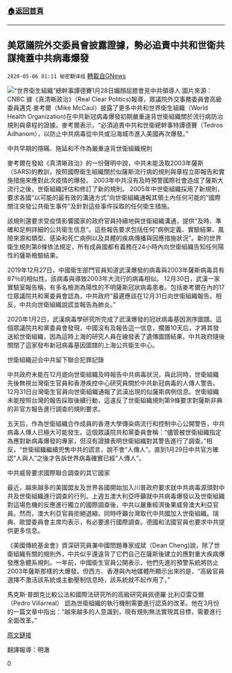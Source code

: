 ###  [:house:返回首頁](https://github.com/ourhimalayas/txt)
---

## 美眾議院外交委員會披露證據，勢必追責中共和世衛共謀掩蓋中共病毒爆發
`2020-05-06 01:11 秘密翻译组` [轉載自GNews](https://gnews.org/zh-hant/195215/)

![](https://s3-ap-northeast-1.amazonaws.com/news.guo.offload.media/wp-content/uploads/2020/03/26014836/09A05038-00EB-431A-9AE4-D89F8AFF2730.jpeg)“世界衛生組織”總幹事譚德賽1月28日媚顏屈膝會見中共領導人 圖片來源：CNBC
據《真清晰政治》（Real Clear Politics)報導，眾議院外交事務委員會高級委員邁克·麥考爾（Mike McCaul）披露了更多中共和世界衛生組織（World Health Organization)在中共新冠病毒爆發初期嚴重違背世衛組織關於流行病防治規則與章程的證據。麥考爾表示，“必須追責中共和世衛總幹事特譚德賽（Tedros Adhanom），以防止中共病毒從中共或沿海城市進入美國再次爆發。”

中共早期的隱瞞、拖延和不作為嚴重違背世衛組織規則

麥考爾在發給《真清晰政治》的一份聲明中說，中共未能汲取2003年薩斯（SARS)的教訓，按照國際衛生組織關於似薩斯流行病的規則與章程立即報告和實施措施來應對此次疫情的爆發。 2003年中共沒有及時預警國際社會造成了薩斯大流行之後，世衛組織評估和修訂了新的規則。 2005年中世衛組織採用了新規則，要求各國“以可能的最有效的溝通方式”向世衛組織通報其領土內任何可能的“國際關注突發公共衛生事件”及針對這些事件採取的任何衛生措施。

該規則還要求受疫情影響國家的政府官員持續地與世衛組織溝通，提供“及時、準確和足夠詳細的公共衛生信息”。這些報告要求包括任何“病例定義、實驗結果、風險來源和類型、感染和死亡病例以及具體的疾病傳播與因應措施狀況”。新的世界衛生規則第6條依法規定，所有成員國都有義務在24小時內向世衛組織告知任何陽性的薩斯檢驗結果。

2019年12月27日，中國衛生部門官員知道武漢爆發的病毒與2003年薩斯病毒具有87％的相似性。該病毒與導致2003年大流行的病毒相似。 12月30日，武漢一家實驗室報告稱，有多名檢測為陽性的不明薩斯冠狀病毒患者。包括麥考爾在內的17位眾議院共和黨委員會認為，中共政府“最遲應該在12月31日向世衛組織報告。相反，中共向世衛組織說謊並報告為肺炎。”

2020年1月2日，武漢病毒學研究所完成了武漢爆發的冠狀病毒基因測序圖譜。這個眾議院共和黨委員會發現，中國沒有及報告這一信息，擱置10天后，才將其發送給世衛組織，因為這時上海的研究人員在線發表了遺傳圖譜結果。中共政府隨後關閉了這家發布新冠病毒基因圖譜的上海公共衛生中心。

世衛組織迎合中共留下聯合犯罪記錄

中共政府未能在12月底向世衛組織及時報告中共病毒狀況，與此同時，世衛組織先後無視台灣衛生官員和香港疾控中心研究員關於中共新冠病毒的人傳人警告。 12月31日台灣衛生官員向世衛組織通報了武漢出現的似薩斯病例信息。世衛組織未能按照台灣的報告採取後續行動，這違反了世衛組織規則第9條要求對薩斯非典的非官方報告進行調查的規則要求。

五天后，作為世衛組織合作成員的香港大學傳染病流行和控制中心公開警告，中共病毒人傳人已極大可能發生。這個眾議院共和黨委員會稱：“儘管被世衛組織指定為應對新病毒爆發的專家，但沒有證據表明世衛組織對其警告進行了調查。”相反，“世衛組織繼續兜售中共的謊言，說不會“人傳人”。直到1月29日中共官方確認“人與人”之後才告訴世界病毒確實已經“人傳人”。

中共威脅要求國際聯合調查的其它國家

最近，越來越多的美國盟友及世界各國開始加入川普政府要求就中共病毒源頭對中共及世衛組織進行調查的行列。上週五澳大利亞呼籲就中共病毒爆發以及世衛組織對這場危機的反應進行獨立的國際調查後，中共以嚴重經濟後果威脅澳大利亞官員。然而，澳大利亞官員拒絕退縮，同時呼籲台灣取代中共國加入世衛組織。瑞典、歐盟委員會主席均表示，有必要進行國際調查。德國和法國官員也要求中共提供更多信息。

《美國傳統基金會》資深研究員兼中國問題專家成斌（Dean Cheng)說，除了世衛組織有關的規則外，中共似乎還違背了它們自己在薩斯後建立的應對重大疾病爆發應急體系規則。一年前，中國衛生官員公開表示，他們先進的預警系統將防止2003年薩斯那樣的大爆發。但西方、香港與內地媒體所顯示出來的是，“高級官員選擇不激活該系統或主動壓制信息時，該系統就不起作用了。”

馬克斯·普朗克比較公法和國際法研究所的高級研究員佩德羅·比利亞雷亞爾（Pedro Villarreal） 認為世衛組織的執行機制需要進行認真的改革。他在3月份的一篇文章中指出：“越來越多的人意識到，現有規則無法實現其目標，需要進行全面改革。”

[原文鏈接](https://www.realclearpolitics.com/articles/2020/05/04/china_who_violated_post-sars_rules_gop_analysis_finds_143106.html)

翻譯報導：明澈

0

